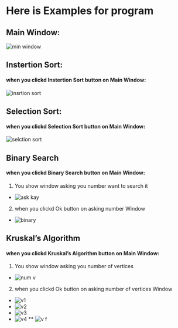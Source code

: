 # Here is Examples for program
## Main Window:
![min window](https://user-images.githubusercontent.com/119451645/209453891-fd3857e3-e113-49b3-b5c3-7b76a34a9e80.png)
## Instertion Sort:
#### when you clickd Instertion Sort button on Main Window:
![insrtion sort](https://user-images.githubusercontent.com/119451645/209453937-8c3ea45e-d29c-49c5-a601-9f52d94afeb0.png)
## Selection Sort:
#### when you clickd Selection Sort button on Main Window:
![selction sort](https://user-images.githubusercontent.com/119451645/209454180-d6134019-4d14-49ee-9b80-5901e372fab9.png)
## Binary Search
#### when you clickd Binary Search button on Main Window:
1. You show window asking you number want to search it
* ![ask kay](https://user-images.githubusercontent.com/119451645/209454250-38819128-c967-4d30-918a-2dce222636a1.png)
2. when you clickd Ok button on asking number Window
* ![binary](https://user-images.githubusercontent.com/119451645/209454362-da727596-8395-4620-a5b8-18ee84df3a0e.png)
## Kruskal’s Algorithm
#### when you clickd Kruskal’s Algorithm button on Main Window:
1. You show window asking you number of vertices
* ![num v](https://user-images.githubusercontent.com/119451645/209454509-d7d41376-64db-40b6-b92b-5f1c447a2f9d.png)
2. when you clickd Ok button on asking number of vertices Window
* ![v1](https://user-images.githubusercontent.com/119451645/209454651-835edb72-aba3-49ad-8542-78e131e21181.png)
* ![v2](https://user-images.githubusercontent.com/119451645/209454655-6639ca50-7438-48ec-b98e-5474aa4f16d4.png)
* ![v3](https://user-images.githubusercontent.com/119451645/209454656-41cc1715-e3de-4030-b680-e99c44c05d60.png)
* ![v4](https://user-images.githubusercontent.com/119451645/209454659-a1a7ef00-054d-490d-bbfa-eb00a1bffab8.png)
** ![v f](https://user-images.githubusercontent.com/119451645/209454663-142653c1-2d60-43f2-9c54-637a7bce533d.png)








